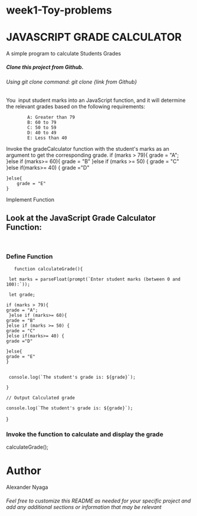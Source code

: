 # week1-Toy-problems

<h1>JAVASCRIPT GRADE CALCULATOR</h1>

A simple program to calculate Students Grades 


<h5>Clone this project from Github.</h5>
  <h6>Using git clone command: git clone {link from Github}</h6>

   <p>You  input student marks into an JavaScript function, and it will determine the relevant grades based on the following requirements: </p>
   
            A: Greater than 79
            B: 60 to 79
            C: 50 to 59
            D: 40 to 49
            E: Less than 40




Invoke the gradeCalculator function with the student's marks as an argument to get the corresponding grade.
   if (marks > 79){
        grade = "A";
    }else if (marks>= 60){
        grade = "B"
    }else if (marks >= 50) {
        grade = "C"
    }else if(marks>= 40) {
        grade ="D"

    }else{
        grade = "E"
    }



Implement Function
<h2>Look at the JavaScript Grade Calculator Function:</h2>
<br>
   <h3>Define Function</h3>

       function calculateGrade(){

     let marks = parseFloat(prompt(`Enter student marks (between 0 and 100):`));

     let grade; 

    if (marks > 79){
    grade = "A";
     }else if (marks>= 60){
    grade = "B"
    }else if (marks >= 50) {
    grade = "C"
    }else if(marks>= 40) {
    grade ="D"

    }else{
    grade = "E"
    }


     console.log(`The student's grade is: ${grade}`);

    }

    // Output Calculated grade

    console.log(`The student's grade is: ${grade}`);
}




<h3>Invoke the function to calculate and display the grade</h3>
calculateGrade();


<h1>Author</h1>
Alexander Nyaga
<h6>Feel free to customize this README as needed for your specific project and add any additional sections or information that may be relevant</h6>


